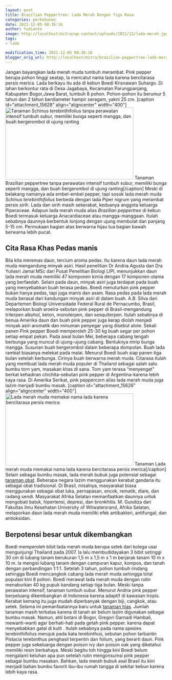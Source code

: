 ```yaml
---
layout: post
title: Brazilian Peppertree: Lada Merah Dengan Tiga Rasa
categories: perkebunan
date: 2021-12-05 08:36:16
author: Yudianto
image: http://localhost/mitra/wp-content/uploads/2021/12/lada-merah.jpg
tags:
- lada

modification_time: 2021-12-05 08:36:16
blogger_orig_url: http://localhost/mitra/brazilian-peppertree-lada-merah.html
---
```


Jangan bayangkan lada merah muda tumbuh merambat. Pink pepper berupa pohon tinggi seatap, la mencatut nama lada karena bercitarasa persis merica.
Lada berkayu itu ada di kebun Boedi Krisnawan Suhargo. Di lahan berkontur rata di Desa Jagabaya, Kecamatan Parungpanjang, Kabupaten Bogor,Jawa Barat, tumbuh 8 pohon. Pohon-pohon itu berumur 5 tahun dan 2 tahun berdiameter hampir seragam, yakni 25 cm.
[caption id="attachment_15628" align="aligncenter" width="400"]<a href="http://127.0.0.1/mitra/wp-content/uploads/2021/12/Schinus-terebinthifolius.jpg"><img class="wp-image-15628 size-medium" src="http://127.0.0.1/mitra/wp-content/uploads/2021/12/Schinus-terebinthifolius-400x225.jpg" alt="Tanaman Schinus terebinthifolius tanpa perawatan intensif tumbuh subur, memiliki bunga seperti mangga, dan buah bergerombol di ujung ranting" width="400" height="225" /></a> Tanaman Brazilian peppertree tanpa perawatan intensif tumbuh subur, memiliki bunga seperti mangga, dan buah bergerombol di ujung ranting[/caption]
Meski di belakang namanya ada embel-embel pepper, tapi sosok lada merah muda <em>Schinus terebinthifolius</em> berbeda dengan lada Piper nigrum yang merambat persis sirih. Lada dan sirih masih sekerabat, keduanya anggota keluarga Piperaceae.
Adapun lada merah muda alias <em>Brazilian peppertree</em> di kebun Boedi termasuk keluarga Anacardiaceae atau mangga-manggaan. Itulah sebabnya daunnya berbentuk lonjong dengan ujung membulat dan panjang 5-15 cm. Permukaan bagian atas berwarna hijau tua bagian bawah berwarna lebih pucat.
<h2 id="Tanah">Cita Rasa Khas Pedas manis</h2>
Bila kita meremas daun, tercium aroma pedas. Itu karena daun lada merah muda mengandung minyak asiri. Hasil penelitian Dr Andria Agusta dan Dra Yuliasri Jamal MSc dari Pusat Penelitian Biologi LIPI, menunjukkan daun lada merah muda memiliki 47 komponen kimia dengan 17 komponen utama yang berfaedah.
Selain pada daun, minyak asiri juga terdapat pada buah yang menyebabkan buah terasa pedas. Boedi menuturkan pink pepper bukan hanya pedas, tapi juga manis dan asam.
Rasa pedas pada lada merah muda berasal dari kandungan minyak asiri di dalam buah. A.B. Silva dari Departemen Biologi Universidade Federal Rural de Pernacumbo, Brasil, melaporkan buah aroeira-sebutan pink pepper di Brasil-mengandung triterpen alkohol, keton, monoterpen, dan sesquiterpen.
Itulah sebabnya di benua Amerika daun dan buah pink pepper juga kerap diolah menjadi minyak asiri aromatik dan minuman penyegar yang disebut atole.
Sekali panen Pink pepper Boedi memperoleh 25-30 kg buah segar per pohon setiap empat pekan. Pada awal bulan Mei, beberapa cabang tengah berbunga yang muncul di ujung-ujung cabang. Bentuknya mirip bunga mangga. Susunan buah bergerombol dalam beberapa dompolan. Buah lada rambat biasanya melekat pada malai.
Menurut Boedi buah siap panen tiga bulan setelah berbunga. Cirinya buah berwarna merah muda. Citarasa itulah yang membuat lada merah muda populer di Thailand sebagai salah satu bumbu torn yam, masakan khas di sana.
Tom yam terasa “menyengat" berkat kehadiran chichita-sebutan pink pepper di Argentina-karena lebih kaya rasa. Di Amerika Serikat, pink peppercorn alias lada merah muda juga lazim menjadi bumbu masak.
[caption id="attachment_15626" align="aligncenter" width="400"]<a href="http://127.0.0.1/mitra/wp-content/uploads/2021/12/Brazilian-peppertree.jpg"><img class="wp-image-15626 size-medium" src="http://127.0.0.1/mitra/wp-content/uploads/2021/12/Brazilian-peppertree-400x225.jpg" alt="Lada merah muda memakai nama lada karena bercitarasa persis merica" width="400" height="225" /></a> Tanaman Lada merah muda memakai nama lada karena bercitarasa persis merica[/caption]
Selain sebagai bumbu masak, lada merah bubuk juga potensial sebagai <a class="wpil_keyword_link " title="tanaman obat" href="http://127.0.0.1/mitra/kesehatan" data-wpil-keyword-link="linked">tanaman obat</a>. Beberapa negara lazim menggunakan kerabat gandaria itu sebagai obat tradisional. Di Brasil, misalnya, masyarakat biasa menggunakan sebagai obat luka, pernapasan, encok, rematik, diare, dan radang sendi.
Masyarakat Afrika Selatan memanfaatkan daunnya untuk mengobati batuk, hipertensi, depresi, dan bronkhitis. M. Gundiza dari Fakultas ilmu Kesehatan University of Witwatersrand, Afrika Selatan, melaporkan daun lada merah muda memiliki efek antibakteri, antifungal, dan antioksidan.
<h2 id="Berpotensi">Berpotensi besar untuk dikembangkan</h2>
Boedi memperoleh bibit lada merah muda berupa setek dari kolega usai mengunjungi Thailand pada 2007. la lalu membudidayakan 3 bibit setinggi 30 cm di lubang tanam berukuran 1,5 m x 1,5 m x 1 m berjarak tanam 10 m x 10 m.
la mengisi lubang tanam dengan campuran kapur, kompos, dan tanah dengan perbandingan 1:1:1. Setelah 3 tahun, pohon tumbuh rindang sehingga Boedi mencangkok cabang lada merah muda sehingga total populasi kini 8 pohon.
Boedi merawat lada merah muda dengan rutin menaburkan 40 kg pupuk kandang setiap tiga bulan. Meski tanpa perawatan intensif, tanaman tumbuh subur. Menurut Andria pink pepper berpeluang dikembangkan di Indonesia karena adaptif di kawasan tropis.
Kerabat kemang itu juga mudah diperbanyak dengan biji, cangkok, atau setek. Selama ini pemanfaatannya baru untuk <a class="wpil_keyword_link " title="tanaman hias" href="http://127.0.0.1/mitra/tanaman-hias" data-wpil-keyword-link="linked">tanaman hias</a>. Jumlah tanaman masih terbatas karena di tanah air belum lazim digunakan sebagai bumbu masak.
Namun, ahli botani di Bogor, Gregori Garnadi Hambali, mewanti-wanti agar berhati-hati pada getah pink pepper. karena dapat menyebabkan gatal di kulit .
Itulah sebabnya pada nama spesies terebinthifolius merujuk pada kata terebinthus, sebutan pohon tarbantin Pistacia terebinthus penghasil terpentin dan folium, yang berarti daun. Pink pepper juga sekeluarga dengan poison ivy dan poison oak yang diketahui memiliki resin berbahaya.
Meski begitu toh hingga kini Boedi belum mengalami keluhan apa pun setelah rutin mengonsumsi pink pepper sebagai bumbu masakan. Bahkan, lada merah bubuk asal Brasil itu kini menjadi bahan bumbu favorit ibu-ibu rumah tangga di sekitar kebun karena lebih kaya rasa.
